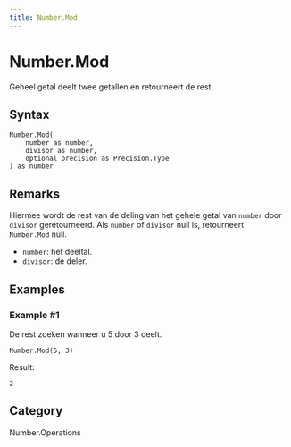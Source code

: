 ```yaml
---
title: Number.Mod
---
```


# Number.Mod


Geheel getal deelt twee getallen en retourneert de rest.


## Syntax

```powerquery
Number.Mod(
    number as number,
    divisor as number,
    optional precision as Precision.Type
) as number
```


## Remarks

Hiermee wordt de rest van de deling van het gehele getal van <code>number</code> door <code>divisor</code> geretourneerd.  Als <code>number</code> of <code>divisor</code> null is, retourneert <code> Number.Mod</code> null. <ul>  <li> <code>number</code>: het deeltal.</li>  <li> <code>divisor</code>: de deler.</li>  </ul>


## Examples

### Example #1 
De rest zoeken wanneer u 5 door 3 deelt.
```powerquery
Number.Mod(5, 3)
```

Result: 
```powerquery
2
```




## Category
Number.Operations
